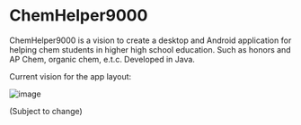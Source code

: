 # ChemHelper9000

ChemHelper9000 is a vision to create a desktop and Android application for helping chem students in higher high school education. Such as honors and AP Chem, organic chem, e.t.c. Developed in Java.

Current vision for the app layout:

![image](https://github.com/Sshahryar/ChemHelper9000/assets/123003299/a62b6305-463a-4c2b-9a3c-78219b7e4098)

(Subject to change)
